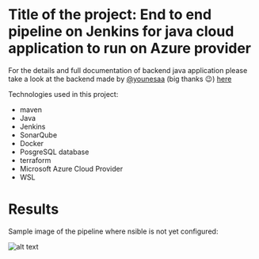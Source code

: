 # Title of the project: End to end pipeline on Jenkins for java cloud application to run on Azure provider

For the details and full documentation of backend java application please take a look at the backend made by [@younesaa](https://github.com/younesaa) (big thanks 😉) [here](https://github.com/younesaa/proje_m2i) 

Technologies used in this project:

* maven
* Java
* Jenkins
* SonarQube
* Docker
* PosgreSQL database
* terraform
* Microsoft Azure Cloud Provider
* WSL

# Results

Sample image of the pipeline where nsible is not yet configured: 

![alt text](https://github.com/ioannis-mac/proje_m2i/blob/main/Pipeline-stage-view.png?raw=true)